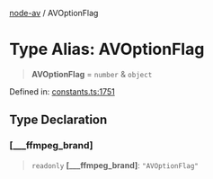 [node-av](../globals.md) / AVOptionFlag

# Type Alias: AVOptionFlag

> **AVOptionFlag** = `number` & `object`

Defined in: [constants.ts:1751](https://github.com/seydx/av/blob/f8631fc881b394300b1479f511d55cf1c370a87f/src/constants/constants.ts#L1751)

## Type Declaration

### \[\_\_\_ffmpeg\_brand\]

> `readonly` **\[\_\_\_ffmpeg\_brand\]**: `"AVOptionFlag"`
